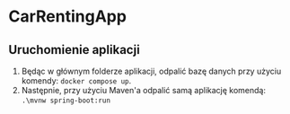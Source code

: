 # CarRentingApp

## Uruchomienie aplikacji

1. Będąc w głównym folderze aplikacji, odpalić bazę danych przy użyciu komendy: ``docker compose up``.
2. Następnie, przy użyciu Maven'a odpalić samą aplikację komendą: ``.\mvnw spring-boot:run``